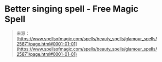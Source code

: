 <!--yml
category: 未分类
date: 2024-06-12 19:13:06
-->

# Better singing spell - Free Magic Spell

> 来源：[https://www.spellsofmagic.com/spells/beauty_spells/glamour_spells/25871/page.html#0001-01-01](https://www.spellsofmagic.com/spells/beauty_spells/glamour_spells/25871/page.html#0001-01-01)